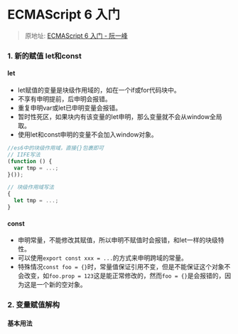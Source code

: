 # ECMAScript 6 入门  
>原地址: [ECMAScript 6 入门 - 阮一峰](http://es6.ruanyifeng.com/#docs/destructuring)  

### 1. 新的赋值 let和const
#### let
+ let赋值的变量是块级作用域的，如在一个if或for代码块中。  
+ 不享有申明提前，后申明会报错。  
+ 重复申明var或let已申明变量会报错。  
+ 暂时性死区，如果块内有该变量的let申明，那么变量就不会从window全局取。
+ 使用let和const申明的变量不会加入window对象。    

```js
//es6中的块级作用域，直接{}包裹即可
// IIFE写法
(function () {
  var tmp = ...;
}());

// 块级作用域写法
{
  let tmp = ...;
}
```

#### const
+ 申明常量，不能修改其赋值，所以申明不赋值时会报错，和let一样的块级特性。  
+ 可以使用`export const xxx = ...`的方式来申明跨域的常量。  
+ 特殊情况`const foo = {}`时，常量值保证引用不变，但是不能保证这个对象不会改变，如`foo.prop = 123`这是能正常修改的，然而`foo = {}`是会报错的，因为这是一个新的空对象。  

### 2. 变量赋值解构
#### 基本用法












